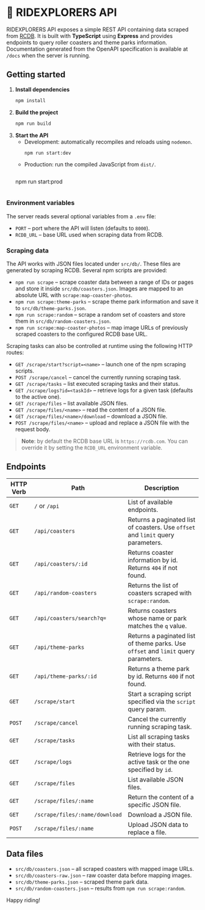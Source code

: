 # 🎢 RIDEXPLORERS API

RIDEXPLORERS API exposes a simple REST API containing data scraped from [RCDB](https://rcdb.com). It is built with **TypeScript** using **Express** and provides endpoints to query roller coasters and theme parks information. Documentation generated from the OpenAPI specification is available at `/docs` when the server is running.

## Getting started

1. **Install dependencies**
   ```bash
   npm install
   ```
2. **Build the project**
   ```bash
   npm run build
   ```
3. **Start the API**
   - Development: automatically recompiles and reloads using `nodemon`.
     ```bash
     npm run start:dev
     ```
   - Production: run the compiled JavaScript from `dist/`.
     ```bash
    npm run start:prod
    ```

### Environment variables

The server reads several optional variables from a `.env` file:

- `PORT` – port where the API will listen (defaults to `8000`).
- `RCDB_URL` – base URL used when scraping data from RCDB.


### Scraping data
The API works with JSON files located under `src/db/`. These files are generated by scraping RCDB. Several npm scripts are provided:

- `npm run scrape` – scrape coaster data between a range of IDs or pages and store it inside `src/db/coasters.json`. Images are mapped to an absolute URL with `scrape:map-coaster-photos`.
- `npm run scrape:theme-parks` – scrape theme park information and save it to `src/db/theme-parks.json`.
- `npm run scrape:random` – scrape a random set of coasters and store them in `src/db/random-coasters.json`.
- `npm run scrape:map-coaster-photos` – map image URLs of previously scraped coasters to the configured RCDB base URL.

Scraping tasks can also be controlled at runtime using the following HTTP routes:

- `GET /scrape/start?script=<name>` – launch one of the npm scraping scripts.
- `POST /scrape/cancel` – cancel the currently running scraping task.
- `GET /scrape/tasks` – list executed scraping tasks and their status.
- `GET /scrape/logs?id=<taskId>` – retrieve logs for a given task (defaults to the active one).
- `GET /scrape/files` – list available JSON files.
- `GET /scrape/files/<name>` – read the content of a JSON file.
- `GET /scrape/files/<name>/download` – download a JSON file.
- `POST /scrape/files/<name>` – upload and replace a JSON file with the request body.

> **Note**: by default the RCDB base URL is `https://rcdb.com`. You can override it by setting the `RCDB_URL` environment variable.

## Endpoints

| HTTP Verb | Path                       | Description                                                                                      |
| --------- | -------------------------- | ------------------------------------------------------------------------------------------------ |
| `GET`     | `/` or `/api`              | List of available endpoints.                                                                     |
| `GET`     | `/api/coasters`            | Returns a paginated list of coasters. Use `offset` and `limit` query parameters.                 |
| `GET`     | `/api/coasters/:id`        | Returns coaster information by id. Returns `404` if not found.                                   |
| `GET`     | `/api/random-coasters`     | Returns the list of coasters scraped with `scrape:random`.                   |
| `GET`     | `/api/coasters/search?q=`  | Returns coasters whose name or park matches the `q` value.                                       |
| `GET`     | `/api/theme-parks`         | Returns a paginated list of theme parks. Use `offset` and `limit` query parameters.              |
| `GET`     | `/api/theme-parks/:id`     | Returns a theme park by id. Returns `400` if not found.                                          |
| `GET`     | `/scrape/start`            | Start a scraping script specified via the `script` query param.                                  |
| `POST`    | `/scrape/cancel`           | Cancel the currently running scraping task.                                                     |
| `GET`     | `/scrape/tasks`            | List all scraping tasks with their status.                                                      |
| `GET`     | `/scrape/logs`             | Retrieve logs for the active task or the one specified by `id`.                                |
| `GET`     | `/scrape/files`            | List available JSON files.                                |
| `GET`     | `/scrape/files/:name`      | Return the content of a specific JSON file.                |
| `GET`     | `/scrape/files/:name/download` | Download a JSON file.                                      |
| `POST`    | `/scrape/files/:name`      | Upload JSON data to replace a file.                        |

## Data files
- `src/db/coasters.json` – all scraped coasters with mapped image URLs.
- `src/db/coasters-raw.json` – raw coaster data before mapping images.
- `src/db/theme-parks.json` – scraped theme park data.
- `src/db/random-coasters.json` – results from `npm run scrape:random`.

Happy riding!
